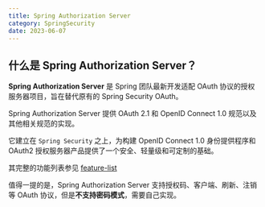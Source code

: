 ```yaml
---
title: Spring Authorization Server
category: SpringSecurity
date: 2023-06-07
---
```


## 什么是 Spring Authorization Server？

**Spring Authorization Server** 是 Spring 团队最新开发适配 OAuth 协议的授权服务器项目，旨在替代原有的 Spring Security OAuth。

Spring Authorization Server 提供 OAuth 2.1 和 OpenID Connect 1.0 规范以及其他相关规范的实现。

它建立在 `Spring Security` 之上，为构建 OpenID Connect 1.0 身份提供程序和 OAuth2 授权服务器产品提供了一个安全、轻量级和可定制的基础。

其完整的功能列表参见 [feature-list](https://docs.spring.io/spring-authorization-server/docs/0.4.2/reference/html/overview.html)

值得一提的是，Spring Authorization Server 支持授权码、客户端、刷新、注销等 OAuth 协议，但是**不支持密码模式**，需要自己实现。